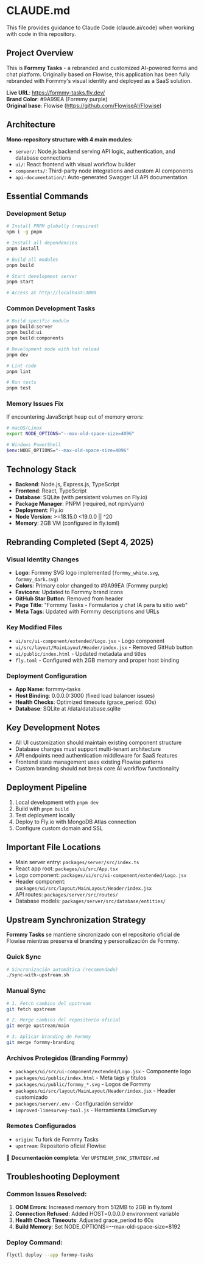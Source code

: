 # CLAUDE.md

This file provides guidance to Claude Code (claude.ai/code) when working with code in this repository.

## Project Overview

This is **Formmy Tasks** - a rebranded and customized AI-powered forms and chat platform. Originally based on Flowise, this application has been fully rebranded with Formmy's visual identity and deployed as a SaaS solution.

**Live URL**: https://formmy-tasks.fly.dev/  
**Brand Color**: #9A99EA (Formmy purple)  
**Original base**: Flowise (https://github.com/FlowiseAI/Flowise)

## Architecture

**Mono-repository structure with 4 main modules:**

- `server/`: Node.js backend serving API logic, authentication, and database connections
- `ui/`: React frontend with visual workflow builder
- `components/`: Third-party node integrations and custom AI components  
- `api-documentation/`: Auto-generated Swagger UI API documentation

## Essential Commands

### Development Setup
```bash
# Install PNPM globally (required)
npm i -g pnpm

# Install all dependencies
pnpm install

# Build all modules
pnpm build

# Start development server
pnpm start

# Access at http://localhost:3000
```

### Common Development Tasks
```bash
# Build specific module
pnpm build:server
pnpm build:ui
pnpm build:components

# Development mode with hot reload
pnpm dev

# Lint code
pnpm lint

# Run tests
pnpm test
```

### Memory Issues Fix
If encountering JavaScript heap out of memory errors:
```bash
# macOS/Linux
export NODE_OPTIONS="--max-old-space-size=4096"

# Windows PowerShell  
$env:NODE_OPTIONS="--max-old-space-size=4096"
```

## Technology Stack

- **Backend**: Node.js, Express.js, TypeScript
- **Frontend**: React, TypeScript  
- **Database**: SQLite (with persistent volumes on Fly.io)
- **Package Manager**: PNPM (required, not npm/yarn)
- **Deployment**: Fly.io
- **Node Version**: >=18.15.0 <19.0.0 || ^20
- **Memory**: 2GB VM (configured in fly.toml)

## Rebranding Completed (Sept 4, 2025)

### Visual Identity Changes
- **Logo**: Formmy SVG logo implemented (`formmy_white.svg`, `formmy_dark.svg`)
- **Colors**: Primary color changed to #9A99EA (Formmy purple)
- **Favicons**: Updated to Formmy brand icons
- **GitHub Star Button**: Removed from header
- **Page Title**: "Formmy Tasks - Formularios y chat IA para tu sitio web"
- **Meta Tags**: Updated with Formmy descriptions and URLs

### Key Modified Files
- `ui/src/ui-component/extended/Logo.jsx` - Logo component
- `ui/src/layout/MainLayout/Header/index.jsx` - Removed GitHub button
- `ui/public/index.html` - Updated metadata and titles
- `fly.toml` - Configured with 2GB memory and proper host binding

### Deployment Configuration
- **App Name**: formmy-tasks
- **Host Binding**: 0.0.0.0:3000 (fixed load balancer issues)
- **Health Checks**: Optimized timeouts (grace_period: 60s)
- **Database**: SQLite at /data/database.sqlite

## Key Development Notes

- All UI customization should maintain existing component structure
- Database changes must support multi-tenant architecture
- API endpoints need authentication middleware for SaaS features
- Frontend state management uses existing Flowise patterns
- Custom branding should not break core AI workflow functionality

## Deployment Pipeline

1. Local development with `pnpm dev`
2. Build with `pnpm build` 
3. Test deployment locally
4. Deploy to Fly.io with MongoDB Atlas connection
5. Configure custom domain and SSL

## Important File Locations

- Main server entry: `packages/server/src/index.ts`
- React app root: `packages/ui/src/App.tsx`
- Logo component: `packages/ui/src/ui-component/extended/Logo.jsx`
- Header component: `packages/ui/src/layout/MainLayout/Header/index.jsx`
- API routes: `packages/server/src/routes/`
- Database models: `packages/server/src/database/entities/`

## Upstream Synchronization Strategy

**Formmy Tasks** se mantiene sincronizado con el repositorio oficial de Flowise mientras preserva el branding y personalización de Formmy.

### Quick Sync
```bash
# Sincronización automática (recomendado)
./sync-with-upstream.sh
```

### Manual Sync
```bash
# 1. Fetch cambios del upstream
git fetch upstream

# 2. Merge cambios del repositorio oficial
git merge upstream/main

# 3. Aplicar branding de Formmy
git merge formmy-branding
```

### Archivos Protegidos (Branding Formmy)
- `packages/ui/src/ui-component/extended/Logo.jsx` - Componente logo
- `packages/ui/public/index.html` - Meta tags y títulos
- `packages/ui/public/formmy_*.svg` - Logos de Formmy
- `packages/ui/src/layout/MainLayout/Header/index.jsx` - Header customizado
- `packages/server/.env` - Configuración servidor
- `improved-limesurvey-tool.js` - Herramienta LimeSurvey

### Remotes Configurados
- `origin`: Tu fork de Formmy Tasks
- `upstream`: Repositorio oficial Flowise

📖 **Documentación completa**: Ver `UPSTREAM_SYNC_STRATEGY.md`

## Troubleshooting Deployment

### Common Issues Resolved:
1. **OOM Errors**: Increased memory from 512MB to 2GB in fly.toml
2. **Connection Refused**: Added HOST=0.0.0.0 environment variable
3. **Health Check Timeouts**: Adjusted grace_period to 60s
4. **Build Memory**: Set NODE_OPTIONS=--max-old-space-size=8192

### Deploy Command:
```bash
flyctl deploy --app formmy-tasks
```
